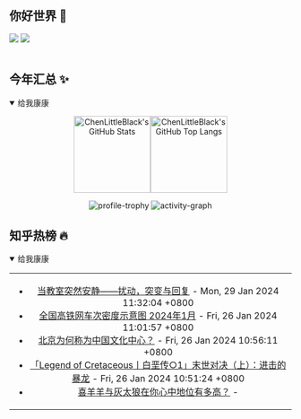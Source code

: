## 你好世界 👋

[![](https://img.shields.io/badge/@ChenLittleBlack-1a6c81?style=flat&logo=java&logoColor=1a6c81&label=Java&colorA=ffffff)](https://www.java.com/)
[![](https://img.shields.io/badge/@ChenLittleBlack-41b883?style=flat&logo=vuedotjs&logoColor=41b883&label=Vue&colorA=ffffff)](https://cn.vuejs.org/)

<div align="center">

<img alt="" src="https://readme-typing-svg.herokuapp.com?font=Consolas&center=true&vCenter=true&width=800&height=60&lines=The+traveler+often+arrives%2C+and+the+doer+often+succeeds.">
<img width="800"  height="3" alt="" src="https://camo.githubusercontent.com/82291b0fe831bfc6781e07fc5090cbd0a8b912bb8b8d4fec0696c881834f81ac/68747470733a2f2f70726f626f742e6d656469612f394575424971676170492e676966">

</div>


## 今年汇总 ✨

<details open>

<summary>给我康康</summary>

<div align="center">

<img height="137px" alt="ChenLittleBlack's GitHub Stats" src="https://github-readme-stats-roan-delta.vercel.app/api?username=ChenLittleBlack&hide_title=false&hide_border=true&show_icons=true&include_all_commits=true&line_height=21&bg_color=0,EC6C6C,FFD479,FFFC79,73FA79&theme=graywhite&locale=cn" /><img align="" height="137px" alt="ChenLittleBlack's GitHub Top Langs" src="https://github-readme-stats-roan-delta.vercel.app/api/top-langs/?username=ChenLittleBlack&hide_title=false&hide_border=true&layout=compact&bg_color=0,73FA79,73FDFF,D783FF&theme=graywhite&locale=cn" />

<img alt="profile-trophy" src="https://github-profile-trophy.vercel.app/?username=ChenLittleBlack&theme=algolia&column=-1" />

<img alt="activity-graph" src="https://activity-graph.herokuapp.com/graph?username=ChenLittleBlack&theme=github" />

</div>

</details>


## 知乎热榜 🔥

<details open>

<summary>给我康康</summary>

<div align="center">

<table style="height: 300px;">
<tr>
<td align="center" valign="middle">

<!-- START_SECTION:blog -->
* <a href='http://zhuanlan.zhihu.com/p/679862117?utm_campaign=rss&utm_medium=rss&utm_source=rss&utm_content=title' target='_blank'>当教室突然安静——扰动，突变与回复</a> - Mon, 29 Jan 2024 11:32:04 +0800
* <a href='http://zhuanlan.zhihu.com/p/679679135?utm_campaign=rss&utm_medium=rss&utm_source=rss&utm_content=title' target='_blank'>全国高铁网车次密度示意图 2024年1月</a> - Fri, 26 Jan 2024 11:01:57 +0800
* <a href='http://www.zhihu.com/question/59444812/answer/3196768901?utm_campaign=rss&utm_medium=rss&utm_source=rss&utm_content=title' target='_blank'>北京为何称为中国文化中心？</a> - Fri, 26 Jan 2024 10:56:11 +0800
* <a href='http://zhuanlan.zhihu.com/p/60973952?utm_campaign=rss&utm_medium=rss&utm_source=rss&utm_content=title' target='_blank'>「Legend of Cretaceous丨白垩传○1」末世对决（上）：进击的暴龙</a> - Fri, 26 Jan 2024 10:51:24 +0800
* <a href='http://www.zhihu.com/question/514570746/answer/3373690481?utm_campaign=rss&utm_medium=rss&utm_source=rss&utm_content=title' target='_blank'>喜羊羊与灰太狼在你心中地位有多高？</a> - 
<!-- END_SECTION:blog -->

</td>
</tr>
</table>

</div>
</details>
